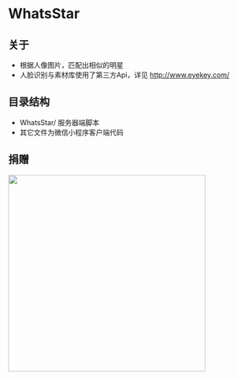 # WhatsStar
## 关于
* 根据人像图片，匹配出相似的明星
* 人脸识别与素材库使用了第三方Api，详见 http://www.eyekey.com/
## 目录结构
* WhatsStar/  服务器端脚本
* 其它文件为微信小程序客户端代码

## 捐赠
  <img src="https://raw.githubusercontent.com/StrickYan/sixchat/master/md_img/IMG_0238.jpg" width="400px" />
